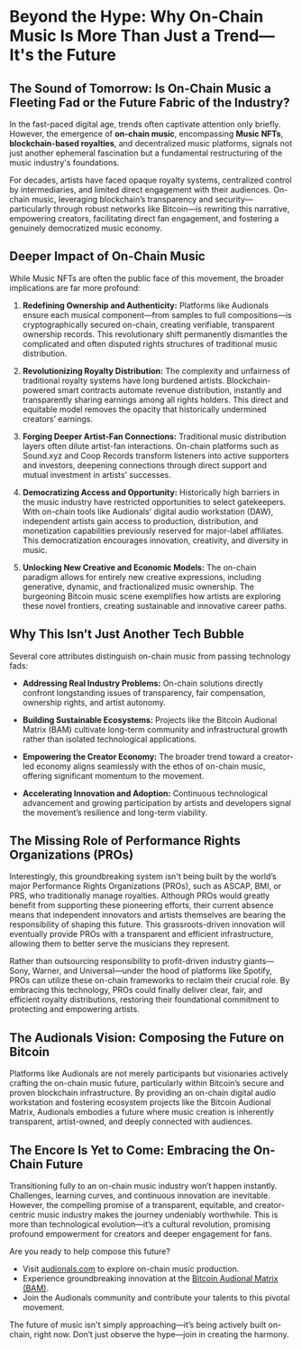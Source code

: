# Beyond the Hype: Why On-Chain Music Is More Than Just a Trend—It's the Future

## The Sound of Tomorrow: Is On-Chain Music a Fleeting Fad or the Future Fabric of the Industry?

In the fast-paced digital age, trends often captivate attention only briefly. However, the emergence of **on-chain music**, encompassing **Music NFTs**, **blockchain-based royalties**, and decentralized music platforms, signals not just another ephemeral fascination but a fundamental restructuring of the music industry's foundations.

For decades, artists have faced opaque royalty systems, centralized control by intermediaries, and limited direct engagement with their audiences. On-chain music, leveraging blockchain’s transparency and security—particularly through robust networks like Bitcoin—is rewriting this narrative, empowering creators, facilitating direct fan engagement, and fostering a genuinely democratized music economy.

## Deeper Impact of On-Chain Music

While Music NFTs are often the public face of this movement, the broader implications are far more profound:

1. **Redefining Ownership and Authenticity:** Platforms like Audionals ensure each musical component—from samples to full compositions—is cryptographically secured on-chain, creating verifiable, transparent ownership records. This revolutionary shift permanently dismantles the complicated and often disputed rights structures of traditional music distribution.

2. **Revolutionizing Royalty Distribution:** The complexity and unfairness of traditional royalty systems have long burdened artists. Blockchain-powered smart contracts automate revenue distribution, instantly and transparently sharing earnings among all rights holders. This direct and equitable model removes the opacity that historically undermined creators’ earnings.

3. **Forging Deeper Artist-Fan Connections:** Traditional music distribution layers often dilute artist-fan interactions. On-chain platforms such as Sound.xyz and Coop Records transform listeners into active supporters and investors, deepening connections through direct support and mutual investment in artists’ successes.

4. **Democratizing Access and Opportunity:** Historically high barriers in the music industry have restricted opportunities to select gatekeepers. With on-chain tools like Audionals' digital audio workstation (DAW), independent artists gain access to production, distribution, and monetization capabilities previously reserved for major-label affiliates. This democratization encourages innovation, creativity, and diversity in music.

5. **Unlocking New Creative and Economic Models:** The on-chain paradigm allows for entirely new creative expressions, including generative, dynamic, and fractionalized music ownership. The burgeoning Bitcoin music scene exemplifies how artists are exploring these novel frontiers, creating sustainable and innovative career paths.

## Why This Isn’t Just Another Tech Bubble

Several core attributes distinguish on-chain music from passing technology fads:

* **Addressing Real Industry Problems:** On-chain solutions directly confront longstanding issues of transparency, fair compensation, ownership rights, and artist autonomy.

* **Building Sustainable Ecosystems:** Projects like the Bitcoin Audional Matrix (BAM) cultivate long-term community and infrastructural growth rather than isolated technological applications.

* **Empowering the Creator Economy:** The broader trend toward a creator-led economy aligns seamlessly with the ethos of on-chain music, offering significant momentum to the movement.

* **Accelerating Innovation and Adoption:** Continuous technological advancement and growing participation by artists and developers signal the movement’s resilience and long-term viability.

## The Missing Role of Performance Rights Organizations (PROs)

Interestingly, this groundbreaking system isn't being built by the world’s major Performance Rights Organizations (PROs), such as ASCAP, BMI, or PRS, who traditionally manage royalties. Although PROs would greatly benefit from supporting these pioneering efforts, their current absence means that independent innovators and artists themselves are bearing the responsibility of shaping this future. This grassroots-driven innovation will eventually provide PROs with a transparent and efficient infrastructure, allowing them to better serve the musicians they represent.

Rather than outsourcing responsibility to profit-driven industry giants—Sony, Warner, and Universal—under the hood of platforms like Spotify, PROs can utilize these on-chain frameworks to reclaim their crucial role. By embracing this technology, PROs could finally deliver clear, fair, and efficient royalty distributions, restoring their foundational commitment to protecting and empowering artists.

## The Audionals Vision: Composing the Future on Bitcoin

Platforms like Audionals are not merely participants but visionaries actively crafting the on-chain music future, particularly within Bitcoin’s secure and proven blockchain infrastructure. By providing an on-chain digital audio workstation and fostering ecosystem projects like the Bitcoin Audional Matrix, Audionals embodies a future where music creation is inherently transparent, artist-owned, and deeply connected with audiences.

## The Encore Is Yet to Come: Embracing the On-Chain Future

Transitioning fully to an on-chain music industry won’t happen instantly. Challenges, learning curves, and continuous innovation are inevitable. However, the compelling promise of a transparent, equitable, and creator-centric music industry makes the journey undeniably worthwhile. This is more than technological evolution—it’s a cultural revolution, promising profound empowerment for creators and deeper engagement for fans.

Are you ready to help compose this future?

* Visit [audionals.com](https://audionals.com) to explore on-chain music production.
* Experience groundbreaking innovation at the [Bitcoin Audional Matrix (BAM)](https://audionals.com/BAM/).
* Join the Audionals community and contribute your talents to this pivotal movement.

The future of music isn't simply approaching—it’s being actively built on-chain, right now. Don’t just observe the hype—join in creating the harmony.
